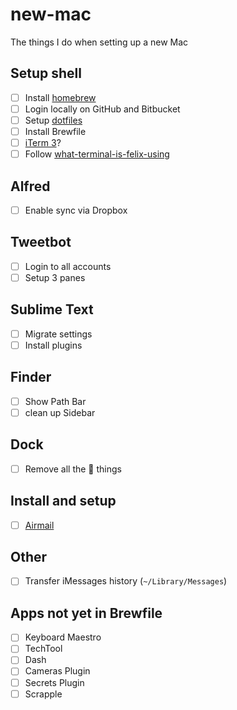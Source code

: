 # new-mac

The things I do when setting up a new Mac

## Setup shell

- [ ] Install [homebrew](https://brew.sh)
- [ ] Login locally on GitHub and Bitbucket
- [ ] Setup [dotfiles](https://github.com/aklowther/dot-files)
- [ ] Install Brewfile
- [ ] [iTerm 3](https://www.iterm2.com/version3.html)?
- [ ] Follow [what-terminal-is-felix-using](https://github.com/KrauseFx/what-terminal-is-felix-using)

## Alfred

- [ ] Enable sync via Dropbox

## Tweetbot

- [ ] Login to all accounts
- [ ] Setup 3 panes

## Sublime Text

- [ ] Migrate settings
- [ ] Install plugins

## Finder

- [ ] Show Path Bar
- [ ] clean up Sidebar

## Dock

- [ ] Remove all the  things

## Install and setup

- [ ] [Airmail](http://airmailapp.com)

## Other
- [ ] Transfer iMessages history (`~/Library/Messages`)

## Apps not yet in Brewfile
- [ ] Keyboard Maestro
- [ ] TechTool
- [ ] Dash
- [ ] Cameras Plugin
- [ ] Secrets Plugin
- [ ] Scrapple
